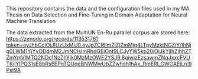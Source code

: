 This repository contains the data and the configuration files used in my MA Thesis on Data Selection and Fine-Tuning in Domain Adaptation for Neural Machine Translation

The data extracted from the MultiUN En-Ru parallel corpus are stored here: https://zenodo.org/records/11353176?token=eyJhbGciOiJIUzUxMiJ9.eyJpZCI6ImZiZjZmMjg4LTgyMzktNGZiYi1hNjg0LWM1YjYyODdmM2JmNCIsImRhdGEiOnt9LCJyYW5kb20iOiJkYjlhZjhhZTZmYmVlMTQ2NDc1NzZhYjk0MzMzOWE2YSJ9.8qiwizEzsawmZNqJxxcFVUTKjIYlPQ31sE8bRsEEPnTQUqeBNWMwUbZZwhoh1hAx_RmERl_GWOAEiLn3IPst9A
